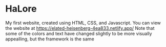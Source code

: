 # HaLore
My first website, created using HTML, CSS, and Javascript. You can view the website at https://elated-heisenberg-4ea833.netlify.app/
Note that some of the colors and text have changed slightly to be more visually appealling, but the framework is the same
